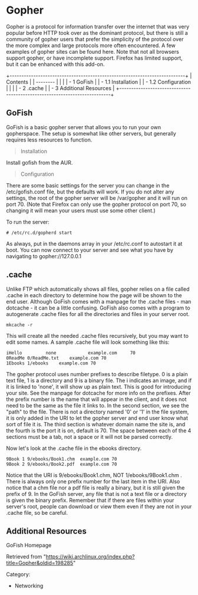 Gopher
======

Gopher is a protocol for information transfer over the internet that was
very popular before HTTP took over as the dominant protocol, but there
is still a community of gopher users that prefer the simplicity of the
protocol over the more complex and large protocols more often
encountered. A few examples of gopher sites can be found here. Note that
not all browsers support gopher, or have incomplete support. Firefox has
limited support, but it can be enhanced with this add-on.

+--------------------------------------------------------------------------+
| Contents                                                                 |
| --------                                                                 |
|                                                                          |
| -   1 GoFish                                                             |
|     -   1.1 Installation                                                 |
|     -   1.2 Configuration                                                |
|                                                                          |
| -   2 .cache                                                             |
| -   3 Additional Resources                                               |
+--------------------------------------------------------------------------+

GoFish
------

GoFish is a basic gopher server that allows you to run your own
gopherspace. The setup is somewhat like other servers, but generally
requires less resources to function.

> Installation

Install gofish from the AUR.

> Configuration

There are some basic settings for the server you can change in the
/etc/gofish.conf file, but the defaults will work. If you do not alter
any settings, the root of the gopher server will be /var/gopher and it
will run on port 70. (Note that Firefox can only use the gopher protocol
on port 70, so changing it will mean your users must use some other
client.)

To run the server:

    # /etc/rc.d/gopherd start

As always, put in the daemons array in your /etc/rc.conf to autostart it
at boot. You can now connect to your server and see what you have by
navigating to gopher://127.0.0.1

.cache
------

Unlike FTP which automatically shows all files, gopher relies on a file
called .cache in each directory to determine how the page will be shown
to the end user. Although GoFish comes with a manpage for the .cache
files - man dotcache - it can be a little confusing. GoFish also comes
with a program to autogenerate .cache files for all the directories and
files in your server root.

    mkcache -r

This will create all the needed .cache files recursively, but you may
want to edit some names. A sample .cache file will look something like
this:

    iHello         none            example.com     70
    0ReadMe	0/ReadMe.txt	example.com	70
    1Ebooks	1/ebooks	example.com	70

The gopher protocol uses number prefixes to describe filetype. 0 is a
plain text file, 1 is a directory and 9 is a binary file. The i
indicates an image, and if it is linked to 'none', it will show up as
plain text. This is good for introducing your site. See the manpage for
dotcache for more info on the prefixes. After the prefix number is the
name that will appear in the client, and it does not need to be the same
as the file it links to. In the second section, we see the "path" to the
file. There is not a directory named '0' or '1' in the file system, it
is only added in the URI to let the gopher server and end user know what
sort of file it is. The third section is whatever domain name the site
is, and the fourth is the port it is on, default is 70. The space
between each of the 4 sections must be a tab, not a space or it will not
be parsed correctly.

Now let's look at the .cache file in the ebooks directory.

    9Book 1	9/ebooks/Book1.chm	example.com	70
    9Book 2	9/ebooks/Book2.pdf	example.com	70

Notice that the URI is 9/ebooks/Book1.chm, NOT 1/ebooks/9Book1.chm .
There is always only one prefix number for the last item in the URI.
Also notice that a chm file nor a pdf file is really a binary, but it is
still given the prefix of 9. In the GoFish server, any file that is not
a text file or a directory is given the binary prefix. Remember that if
there are files within your server's root, people can download or view
them even if they are not in your .cache file, so be careful.

Additional Resources
--------------------

GoFish Homepage

Retrieved from
"https://wiki.archlinux.org/index.php?title=Gopher&oldid=198285"

Category:

-   Networking
